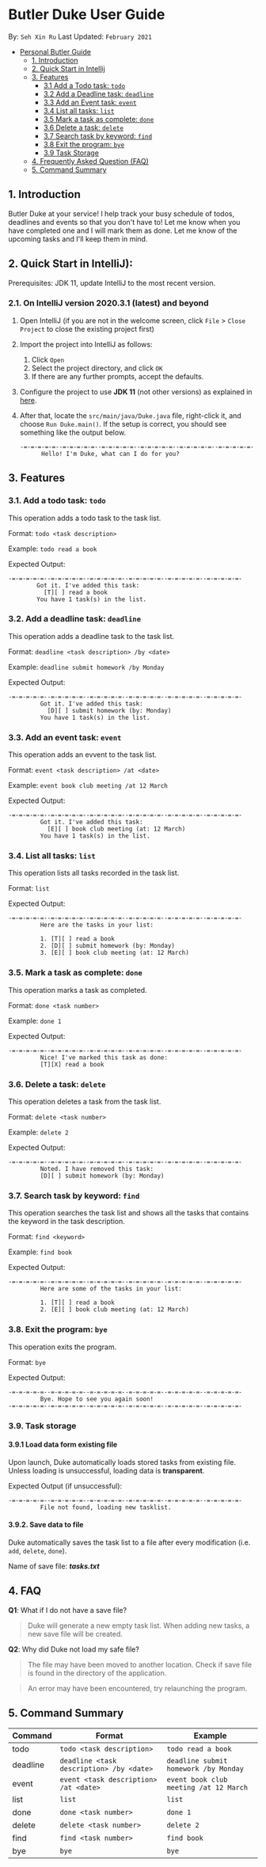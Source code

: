 # Butler Duke User Guide
By: `Seh Xin Ru` 
Last Updated: `February 2021`

- [Personal Butler Guide](#track-the-mushroom-user-guide)
    * [1. Introduction](#1-introduction)
    * [2. Quick Start in Intellij](#2-quick-start-in-intellij)
    * [3. Features](#3-features)
      + [3.1 Add a Todo task: `todo`](#31-add-a-todo-task-todo)
      + [3.2 Add a Deadline task: `deadline`](#32-add-a-deadline-task-deadline)
      + [3.3 Add an Event task: `event`](#33-add-an-event-task-event)
      + [3.4 List all tasks: `list`](#34-list-all-tasks-list)
      + [3.5 Mark a task as complete: `done`](#35-mark-a-task-as-complete-done)
      + [3.6 Delete a task: `delete`](#36-delete-a-task-delete)
      + [3.7 Search task by keyword: `find`](#37-search-task-by-keyword-find)
      + [3.8 Exit the program: `bye`](#38-exit-the-program-bye)
      + [3.9 Task Storage](#39-task-storage)
    * [4. Frequently Asked Question (FAQ)](#4-faq)
    * [5. Command Summary](#5-command-summary)


## 1. Introduction
Butler Duke at your service! I help track your busy schedule of todos, deadlines and events so that you don't have to! 
Let me know when you have completed one and I will mark them as done. Let me know of the upcoming tasks and I'll keep them in mind. 

## 2. Quick Start in IntelliJ):
Prerequisites: JDK 11, update IntelliJ to the most recent version.

### 2.1. On IntelliJ version 2020.3.1 (latest) and beyond

1. Open IntelliJ (if you are not in the welcome screen, click `File` > `Close Project` to close the existing project first)
1. Import the project into IntelliJ as follows:
   1. Click `Open`
   1. Select the project directory, and click `OK`
   1. If there are any further prompts, accept the defaults.
1. Configure the project to use **JDK 11** (not other versions) as explained in [here](https://www.jetbrains.com/help/idea/sdk.html#set-up-jdk).
1. After that, locate the `src/main/java/Duke.java` file, right-click it, and choose `Run Duke.main()`. If the setup is correct, you should see something like the output below.

   ```
   -=-=-=-=-=--=-=-=-=-=--=-=-=-=-=--=-=-=-=-=--=-=-=-=-=--=-=-=-=-=-
         Hello! I'm Duke, what can I do for you?
   ```

## 3. Features
### 3.1. Add a todo task: `todo`
This operation adds a todo task to the task list. 

Format: `todo <task description>`

Example: `todo read a book`

Expected Output: 
```
-=-=-=-=-=--=-=-=-=-=--=-=-=-=-=--=-=-=-=-=--=-=-=-=-=--=-=-=-=-=-
        Got it. I've added this task:
          [T][ ] read a book
        You have 1 task(s) in the list.
```

### 3.2. Add a deadline task: `deadline`
This operation adds a deadline task to the task list. 

Format: `deadline <task description> /by <date>`

Example: `deadline submit homework /by Monday`

Expected Output: 
```
-=-=-=-=-=--=-=-=-=-=--=-=-=-=-=--=-=-=-=-=--=-=-=-=-=--=-=-=-=-=-
         Got it. I've added this task: 
           [D][ ] submit homework (by: Monday)
         You have 1 task(s) in the list.
```

### 3.3. Add an event task: `event`
This operation adds an evvent to the task list. 

Format: `event <task description> /at <date>`

Example: `event book club meeting /at 12 March`

Expected Output:
```
-=-=-=-=-=--=-=-=-=-=--=-=-=-=-=--=-=-=-=-=--=-=-=-=-=--=-=-=-=-=-
         Got it. I've added this task: 
           [E][ ] book club meeting (at: 12 March)
         You have 1 task(s) in the list.
```

### 3.4. List all tasks: `list`
This operation lists all tasks recorded in the task list. 

Format: `list`

Expected Output: 
```
-=-=-=-=-=--=-=-=-=-=--=-=-=-=-=--=-=-=-=-=--=-=-=-=-=--=-=-=-=-=-
         Here are the tasks in your list: 

         1. [T][ ] read a book
         2. [D][ ] submit homework (by: Monday)
         3. [E][ ] book club meeting (at: 12 March)
```

### 3.5. Mark a task as complete: `done`
This operation marks a task as completed. 

Format: `done <task number>`

Example: `done 1`

Expected Output: 
```
-=-=-=-=-=--=-=-=-=-=--=-=-=-=-=--=-=-=-=-=--=-=-=-=-=--=-=-=-=-=-
         Nice! I've marked this task as done:
         [T][X] read a book
```

### 3.6. Delete a task: `delete`
This operation deletes a task from the task list. 

Format: `delete <task number>`

Example: `delete 2`

Expected Output: 
```
-=-=-=-=-=--=-=-=-=-=--=-=-=-=-=--=-=-=-=-=--=-=-=-=-=--=-=-=-=-=-
         Noted. I have removed this task:
         [D][ ] submit homework (by: Monday)
```

### 3.7. Search task by keyword: `find`
This operation searches the task list and shows all the tasks that contains the keyword in the task description. 

Format: `find <keyword>`

Example: `find book`

Expected Output: 
```
-=-=-=-=-=--=-=-=-=-=--=-=-=-=-=--=-=-=-=-=--=-=-=-=-=--=-=-=-=-=-
         Here are some of the tasks in your list:

         1. [T][ ] read a book
         2. [E][ ] book club meeting (at: 12 March)
```

### 3.8. Exit the program: `bye`
This operation exits the program. 

Format: `bye`

Expected Output: 
```
-=-=-=-=-=--=-=-=-=-=--=-=-=-=-=--=-=-=-=-=--=-=-=-=-=--=-=-=-=-=-
         Bye. Hope to see you again soon!
-=-=-=-=-=--=-=-=-=-=--=-=-=-=-=--=-=-=-=-=--=-=-=-=-=--=-=-=-=-=-
```

### 3.9. Task storage
#### 3.9.1 Load data form existing file
Upon launch, Duke automatically loads stored tasks from existing file. Unless loading is unsuccessful, loading data is **transparent**.  

Expected Output (if unsuccessful):
```
-=-=-=-=-=--=-=-=-=-=--=-=-=-=-=--=-=-=-=-=--=-=-=-=-=--=-=-=-=-=-
         File not found, loading new tasklist.
```

#### 3.9.2. Save data to file
Duke automatically saves the task list to a file after every modification (i.e. `add`, `delete`, `done`). 

Name of save file: _**tasks.txt**_

## 4. FAQ
**Q1**: What if I do not have a save file? 
> Duke will generate a new empty task list. When adding new tasks, a new save file will be created. 

**Q2**: Why did Duke not load my safe file?
> The file may have been moved to another location. Check if save file is found in the directory of the application. 

> An error may have been encountered, try relaunching the program. 

## 5. Command Summary

 Command     | Format                                   | Example   
 ----------- | ---------------------------------------- | --------------------------------------
 todo        | `todo <task description>`                  | `todo read a book`
 deadline    | `deadline <task description> /by <date>`   | `deadline submit homework /by Monday`
 event       | `event <task description> /at <date>`      | `event book club meeting /at 12 March`
 list        | `list`                                     | `list`
 done        | `done <task number>`                       | `done 1`
 delete      | `delete <task number>`                     | `delete 2`
 find        | `find <task number>`                       | `find book`
 bye         | `bye`                                      | `bye`
